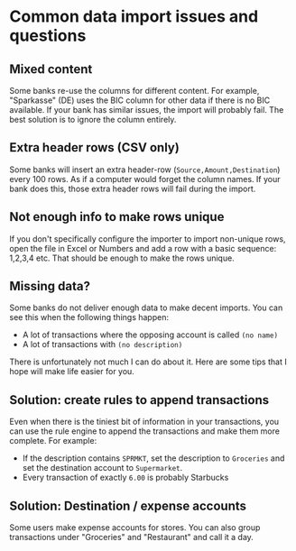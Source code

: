 # Common data import issues and questions

## Mixed content

Some banks re-use the columns for different content. For example, "Sparkasse" (DE) uses the BIC column for other data if there is no BIC available. If your bank has similar issues, the import will probably fail. The best solution is to ignore the column entirely.

## Extra header rows (CSV only)

Some banks will insert an extra header-row (`Source,Amount,Destination`) every 100 rows. As if a computer would forget the column names. If your bank does this, those extra header rows will fail during the import.

## Not enough info to make rows unique

If you don't specifically configure the importer to import non-unique rows, open the file in Excel or Numbers and add a row with a basic sequence: 1,2,3,4 etc. That should be enough to make the rows unique.

## Missing data?

Some banks do not deliver enough data to make decent imports. You can see this when the following things happen:

- A lot of transactions where the opposing account is called `(no name)`
- A lot of transactions with `(no description)`

There is unfortunately not much I can do about it. Here are some tips that I hope will make life easier for you.

## Solution: create rules to append transactions

Even when there is the tiniest bit of information in your transactions, you can use the rule engine to append the transactions
and make them more complete. For example:

- If the description contains `SPRMKT`, set the description to `Groceries` and set the destination account to `Supermarket`.
- Every transaction of exactly `6.00` is probably Starbucks

## Solution: Destination / expense accounts

Some users make expense accounts for stores. You can also group transactions under "Groceries" and "Restaurant" and call it a day.
